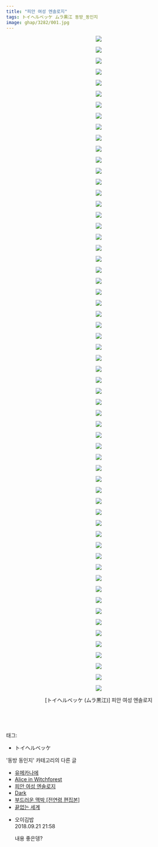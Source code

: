 ```yaml
---
title: "피안 여성 엔솔로지"
tags: トイヘルベッケ ムラ黒江 동방_동인지
image: ghap/3282/001.jpg
---
```

<div class="article">
<p style="text-align: center; clear: none; float: none;"><img src="{{ site.nasurl }}/ghap/3282/001.jpg"/></p>
<p style="text-align: center; clear: none; float: none;"><img src="{{ site.nasurl }}/ghap/3282/002.jpg"/></p>
<p style="text-align: center; clear: none; float: none;"><img src="{{ site.nasurl }}/ghap/3282/003.jpg"/></p>
<p style="text-align: center; clear: none; float: none;"><img src="{{ site.nasurl }}/ghap/3282/004.jpg"/></p>
<p style="text-align: center; clear: none; float: none;"><img src="{{ site.nasurl }}/ghap/3282/005.jpg"/></p>
<p style="text-align: center; clear: none; float: none;"><img src="{{ site.nasurl }}/ghap/3282/006.jpg"/></p>
<p style="text-align: center; clear: none; float: none;"><img src="{{ site.nasurl }}/ghap/3282/007.jpg"/></p>
<p style="text-align: center; clear: none; float: none;"><img src="{{ site.nasurl }}/ghap/3282/008.jpg"/></p>
<p style="text-align: center; clear: none; float: none;"><img src="{{ site.nasurl }}/ghap/3282/009.jpg"/></p>
<p style="text-align: center; clear: none; float: none;"><img src="{{ site.nasurl }}/ghap/3282/010.jpg"/></p>
<p style="text-align: center; clear: none; float: none;"><img src="{{ site.nasurl }}/ghap/3282/011.jpg"/></p>
<p style="text-align: center; clear: none; float: none;"><img src="{{ site.nasurl }}/ghap/3282/012.jpg"/></p>
<p style="text-align: center; clear: none; float: none;"><img src="{{ site.nasurl }}/ghap/3282/013.jpg"/></p>
<p style="text-align: center; clear: none; float: none;"><img src="{{ site.nasurl }}/ghap/3282/014.jpg"/></p>
<p style="text-align: center; clear: none; float: none;"><img src="{{ site.nasurl }}/ghap/3282/015.jpg"/></p>
<p style="text-align: center; clear: none; float: none;"><img src="{{ site.nasurl }}/ghap/3282/016.jpg"/></p>
<p style="text-align: center; clear: none; float: none;"><img src="{{ site.nasurl }}/ghap/3282/017.jpg"/></p>
<p style="text-align: center; clear: none; float: none;"><img src="{{ site.nasurl }}/ghap/3282/018.jpg"/></p>
<p style="text-align: center; clear: none; float: none;"><img src="{{ site.nasurl }}/ghap/3282/019.jpg"/></p>
<p style="text-align: center; clear: none; float: none;"><img src="{{ site.nasurl }}/ghap/3282/020.jpg"/></p>
<p style="text-align: center; clear: none; float: none;"><img src="{{ site.nasurl }}/ghap/3282/021.jpg"/></p>
<p style="text-align: center; clear: none; float: none;"><img src="{{ site.nasurl }}/ghap/3282/022.jpg"/></p>
<p style="text-align: center; clear: none; float: none;"><img src="{{ site.nasurl }}/ghap/3282/023.jpg"/></p>
<p style="text-align: center; clear: none; float: none;"><img src="{{ site.nasurl }}/ghap/3282/024.jpg"/></p>
<p style="text-align: center; clear: none; float: none;"><img src="{{ site.nasurl }}/ghap/3282/025.jpg"/></p>
<p style="text-align: center; clear: none; float: none;"><img src="{{ site.nasurl }}/ghap/3282/026.jpg"/></p>
<p style="text-align: center; clear: none; float: none;"><img src="{{ site.nasurl }}/ghap/3282/027.jpg"/></p>
<p style="text-align: center; clear: none; float: none;"><img src="{{ site.nasurl }}/ghap/3282/028.jpg"/></p>
<p style="text-align: center; clear: none; float: none;"><img src="{{ site.nasurl }}/ghap/3282/029.jpg"/></p>
<p style="text-align: center; clear: none; float: none;"><img src="{{ site.nasurl }}/ghap/3282/030.jpg"/></p>
<p style="text-align: center; clear: none; float: none;"><img src="{{ site.nasurl }}/ghap/3282/031.jpg"/></p>
<p style="text-align: center; clear: none; float: none;"><img src="{{ site.nasurl }}/ghap/3282/032.jpg"/></p>
<p style="text-align: center; clear: none; float: none;"><img src="{{ site.nasurl }}/ghap/3282/033.jpg"/></p>
<p style="text-align: center; clear: none; float: none;"><img src="{{ site.nasurl }}/ghap/3282/034.jpg"/></p>
<p style="text-align: center; clear: none; float: none;"><img src="{{ site.nasurl }}/ghap/3282/035.jpg"/></p>
<p style="text-align: center; clear: none; float: none;"><img src="{{ site.nasurl }}/ghap/3282/036.jpg"/></p>
<p style="text-align: center; clear: none; float: none;"><img src="{{ site.nasurl }}/ghap/3282/037.jpg"/></p>
<p style="text-align: center; clear: none; float: none;"><img src="{{ site.nasurl }}/ghap/3282/038.jpg"/></p>
<p style="text-align: center; clear: none; float: none;"><img src="{{ site.nasurl }}/ghap/3282/039.jpg"/></p>
<p style="text-align: center; clear: none; float: none;"><img src="{{ site.nasurl }}/ghap/3282/040.jpg"/></p>
<p style="text-align: center; clear: none; float: none;"><img src="{{ site.nasurl }}/ghap/3282/041.jpg"/></p>
<p style="text-align: center; clear: none; float: none;"><img src="{{ site.nasurl }}/ghap/3282/042.jpg"/></p>
<p style="text-align: center; clear: none; float: none;"><img src="{{ site.nasurl }}/ghap/3282/043.jpg"/></p>
<p style="text-align: center; clear: none; float: none;"><img src="{{ site.nasurl }}/ghap/3282/044.jpg"/></p>
<p style="text-align: center; clear: none; float: none;"><img src="{{ site.nasurl }}/ghap/3282/045.jpg"/></p>
<p style="text-align: center; clear: none; float: none;"><img src="{{ site.nasurl }}/ghap/3282/046.jpg"/></p>
<p style="text-align: center; clear: none; float: none;"><img src="{{ site.nasurl }}/ghap/3282/047.jpg"/></p>
<p style="text-align: center; clear: none; float: none;"><img src="{{ site.nasurl }}/ghap/3282/048.jpg"/></p>
<p style="text-align: center; clear: none; float: none;"><img src="{{ site.nasurl }}/ghap/3282/049.jpg"/></p>
<p style="text-align: center; clear: none; float: none;"><img src="{{ site.nasurl }}/ghap/3282/050.jpg"/></p>
<p style="text-align: center; clear: none; float: none;"><img src="{{ site.nasurl }}/ghap/3282/051.jpg"/></p>
<p style="text-align: center; clear: none; float: none;"><img src="{{ site.nasurl }}/ghap/3282/052.jpg"/></p>
<p style="text-align: center; clear: none; float: none;"><img src="{{ site.nasurl }}/ghap/3282/053.jpg"/></p>
<p style="text-align: center; clear: none; float: none;"><img src="{{ site.nasurl }}/ghap/3282/054.jpg"/></p>
<p style="text-align: center; clear: none; float: none;"><img src="{{ site.nasurl }}/ghap/3282/055.jpg"/></p>
<p style="text-align: center; clear: none; float: none;"><img src="{{ site.nasurl }}/ghap/3282/056.jpg"/></p>
<p style="text-align: center; clear: none; float: none;"><img src="{{ site.nasurl }}/ghap/3282/057.jpg"/></p>
<p style="text-align: center; clear: none; float: none;"><img src="{{ site.nasurl }}/ghap/3282/058.jpg"/></p>
<p style="text-align: center; clear: none; float: none;"><img src="{{ site.nasurl }}/ghap/3282/059.jpg"/></p>
<p style="text-align: center; clear: none; float: none;"><img src="{{ site.nasurl }}/ghap/3282/060.jpg"/></p>
<p style="text-align: center; clear: none; float: none;">[トイヘルベッケ (ムラ黒江)] 피안 여성 엔솔로지</p>
<p style="text-align: center; clear: none; float: none;"><br/></p>
<p><br/></p>
</div><div class="tagTrail">
<p>태그: </p>
<ul>
<li>トイヘルベッケ</li>
</ul>
</div><div class="another">
<p>'동방 동인지' 카테고리의 다른 글</p>
<ul>
<li><a href="/2017-05-24-ghap_3296">유메카나에</a></li>
<li><a href="/2017-05-23-ghap_3283">Alice in Witchforest</a></li>
<li><a href="/2017-05-23-ghap_3282">피안 여성 엔솔로지</a></li>
<li><a href="/2017-05-23-ghap_3280">Dark</a></li>
<li><a href="/2017-05-23-ghap_3278">부드러운 맥박 [전연령 편집본]</a></li>
<li><a href="/2017-05-23-ghap_3277">끝없는 세계</a></li>
</ul>
</div><div class="cb_module cb_fluid">
<div class="cb_wrt cb_profile">
<div class="comment">
<ul>
<li class="cb_thumb_off" id="comment15337670">
<div class="cb_comment_area">
<div class="cb_info_area">
<div class="cb_section">
<span class="cb_nick_name">오이김밥</span>
</div>
<div class="cb_section">
<span class="cb_date">2018.09.21 21:58 </span>
</div>
</div>
<div class="cb_dsc_comment">
<p class="cb_dsc">
											내용 좋은뎅?
										</p>
</div>
</div></li>
</ul>
</div>
</div><!-- commentList close -->
</div>